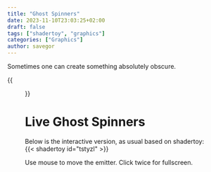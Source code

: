 ```yaml
---
title: "Ghost Spinners"
date: 2023-11-10T23:03:25+02:00
draft: false
tags: ["shadertoy", "graphics"]
categories: ["Graphics"]
author: savegor
---
```

Sometimes one can create something absolutely obscure.

{{<figure class="default" src="/images/spinners_preview.png" alt="Spinners.">}}

# Live Ghost Spinners

Below is the interactive version, as usual based on shadertoy:
{{< shadertoy id="tstyzl" >}}

Use mouse to move the emitter. Click twice for fullscreen.
